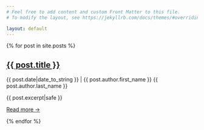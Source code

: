 ```yaml
---
# Feel free to add content and custom Front Matter to this file.
# To modify the layout, see https://jekyllrb.com/docs/themes/#overriding-theme-defaults

layout: default
---
```


{% for post in site.posts %}
<h2><a href="{{ site.baseurl }}{{ post.url }}">{{ post.title }}</a></h2>
<p class="meta">{{ post.date|date_to_string }} | {{ post.author.first_name }} {{ post.author.last_name }}</p>
<div class="excerpt">{{ post.excerpt|safe }}</div>
<p class="meta"><a href="{{ site.basesurl }}{{ post.url }}">Read more &rarr;</a></p>
{% endfor %}
